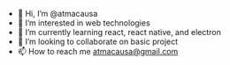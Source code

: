 - 👋 Hi, I’m @atmacausa
- 👀 I’m interested in web technologies
- 🌱 I’m currently learning react, react native, and electron
- 💞️ I’m looking to collaborate on basic project
- 📫 How to reach me atmacausa@gmail.com

<!---
atmacausa/atmacausa is a ✨ special ✨ repository because its `README.md` (this file) appears on your GitHub profile.
You can click the Preview link to take a look at your changes.
--->
